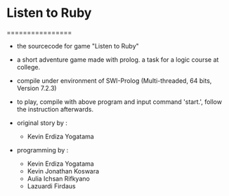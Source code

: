 # Listen to Ruby
================
* the sourcecode for game "Listen to Ruby"
* a short adventure game made with prolog. a task for a logic course at college.

* compile under environment of SWI-Prolog (Multi-threaded, 64 bits, Version 7.2.3)

* to play, compile with above program and input command 'start.', follow the instruction afterwards.

* original story by :
  - Kevin Erdiza Yogatama
  
* programming by :
  - Kevin Erdiza Yogatama
  - Kevin Jonathan Koswara
  - Aulia Ichsan Rifkyano
  - Lazuardi Firdaus

